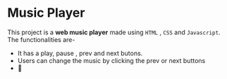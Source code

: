 # Music Player
This project is a **web music player** made using `HTML` , `CSS` and `Javascript`.
The functionalities are-
- It has a play, pause , prev and next butons.
- Users can change the music by clicking the prev or next buttons
- :musical_score:	
